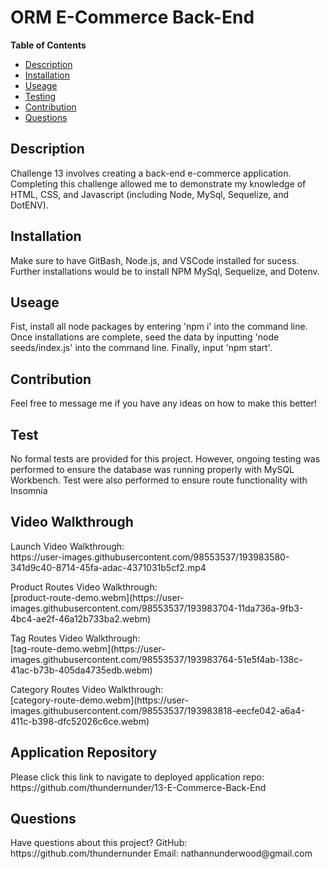 <h1>ORM E-Commerce Back-End</h1> 

<strong>Table of Contents</strong>
* [Description](#description)
* [Installation](#installation)
* [Useage](#useage)
* [Testing](#test)
* [Contribution](#contribution)
* [Questions](#questions)

<h2>Description</h2>
<p>Challenge 13 involves creating a back-end e-commerce application. Completing this challenge allowed me to demonstrate my knowledge of HTML, CSS, and Javascript (including Node, MySql, Sequelize, and DotENV).</p> 

<h2>Installation</h2>
<p>Make sure to have GitBash, Node.js, and VSCode installed for sucess. Further installations would be to install NPM MySql, Sequelize, and Dotenv.</p>

<h2>Useage</h2>
<p>Fist, install all node packages by entering 'npm i' into the command line. Once installations are complete, seed the data by inputting 'node seeds/index.js' into the command line. Finally, input 'npm start'.</p>

<h2>Contribution</h2>
<p>Feel free to message me if you have any ideas on how to make this better!</p>

<h2>Test</h2>
<p>No formal tests are provided for this project. However, ongoing testing was performed to ensure the database was running properly with MySQL Workbench. Test were also performed to ensure route functionality with Insomnia</p>

<h2>Video Walkthrough</h2>
<p>Launch Video Walkthrough:
<br>
https://user-images.githubusercontent.com/98553537/193983580-341d9c40-8714-45fa-adac-4371031b5cf2.mp4
</p>

<p>Product Routes Video Walkthrough:
<br>
[product-route-demo.webm](https://user-images.githubusercontent.com/98553537/193983704-11da736a-9fb3-4bc4-ae2f-46a12b733ba2.webm)
</p>

<p>Tag Routes Video Walkthrough:
<br>
[tag-route-demo.webm](https://user-images.githubusercontent.com/98553537/193983764-51e5f4ab-138c-41ac-b73b-405da4735edb.webm)
</p>

<p>Category Routes Video Walkthrough:
<br>
[category-route-demo.webm](https://user-images.githubusercontent.com/98553537/193983818-eecfe042-a6a4-411c-b398-dfc52026c6ce.webm)
</p>



<h2>Application Repository</h2>
<p>Please click this link to navigate to deployed application repo: https://github.com/thundernunder/13-E-Commerce-Back-End</p>

<h2>Questions</h2>
<p>Have questions about this project?
GitHub: https://github.com/thundernunder
Email: nathannunderwood@gmail.com</p>
